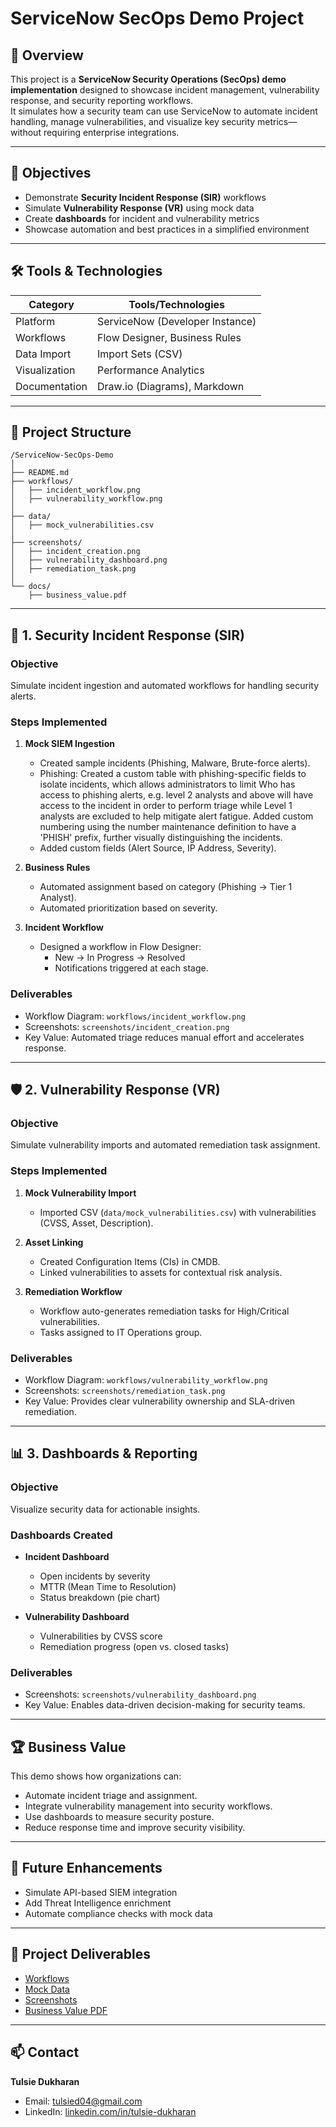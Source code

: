 # ServiceNow SecOps Demo Project

## 📌 Overview
This project is a **ServiceNow Security Operations (SecOps) demo implementation** designed to showcase incident management, vulnerability response, and security reporting workflows.  
It simulates how a security team can use ServiceNow to automate incident handling, manage vulnerabilities, and visualize key security metrics—without requiring enterprise integrations.

---

## 🎯 Objectives
- Demonstrate **Security Incident Response (SIR)** workflows
- Simulate **Vulnerability Response (VR)** using mock data
- Create **dashboards** for incident and vulnerability metrics
- Showcase automation and best practices in a simplified environment

---

## 🛠 Tools & Technologies
| Category             | Tools/Technologies         |
|----------------------|---------------------------|
| Platform             | ServiceNow (Developer Instance) |
| Workflows            | Flow Designer, Business Rules |
| Data Import          | Import Sets (CSV)         |
| Visualization        | Performance Analytics     |
| Documentation        | Draw.io (Diagrams), Markdown |

---

## 🚀 Project Structure
```plaintext
/ServiceNow-SecOps-Demo
│
├── README.md
├── workflows/
│   ├── incident_workflow.png
│   ├── vulnerability_workflow.png
│
├── data/
│   ├── mock_vulnerabilities.csv
│
├── screenshots/
│   ├── incident_creation.png
│   ├── vulnerability_dashboard.png
│   ├── remediation_task.png
│
└── docs/
    ├── business_value.pdf
```


---

## 🔐 1. Security Incident Response (SIR)
### Objective
Simulate incident ingestion and automated workflows for handling security alerts.

### Steps Implemented
1. **Mock SIEM Ingestion**
   - Created sample incidents (Phishing, Malware, Brute-force alerts).
   - Phishing:
         Created a custom table with phishing-specific fields to isolate incidents, which allows administrators to limit
         Who has access to phishing alerts, e.g. level 2 analysts and above will have access to the incident in order to perform triage while
         Level 1 analysts are excluded to help mitigate alert fatigue. Added custom numbering using the number maintenance definition to have a
         'PHISH' prefix, further visually distinguishing the incidents. 
   - Added custom fields (Alert Source, IP Address, Severity).
   
2. **Business Rules**
   - Automated assignment based on category (Phishing → Tier 1 Analyst).
   - Automated prioritization based on severity.

3. **Incident Workflow**
   - Designed a workflow in Flow Designer:
     - New → In Progress → Resolved
     - Notifications triggered at each stage.

### Deliverables
- Workflow Diagram: `workflows/incident_workflow.png`
- Screenshots: `screenshots/incident_creation.png`
- Key Value: Automated triage reduces manual effort and accelerates response.

---

## 🛡 2. Vulnerability Response (VR)
### Objective
Simulate vulnerability imports and automated remediation task assignment.

### Steps Implemented
1. **Mock Vulnerability Import**
   - Imported CSV (`data/mock_vulnerabilities.csv`) with vulnerabilities (CVSS, Asset, Description).

2. **Asset Linking**
   - Created Configuration Items (CIs) in CMDB.
   - Linked vulnerabilities to assets for contextual risk analysis.

3. **Remediation Workflow**
   - Workflow auto-generates remediation tasks for High/Critical vulnerabilities.
   - Tasks assigned to IT Operations group.

### Deliverables
- Workflow Diagram: `workflows/vulnerability_workflow.png`
- Screenshots: `screenshots/remediation_task.png`
- Key Value: Provides clear vulnerability ownership and SLA-driven remediation.

---

## 📊 3. Dashboards & Reporting
### Objective
Visualize security data for actionable insights.

### Dashboards Created
- **Incident Dashboard**
  - Open incidents by severity
  - MTTR (Mean Time to Resolution)
  - Status breakdown (pie chart)

- **Vulnerability Dashboard**
  - Vulnerabilities by CVSS score
  - Remediation progress (open vs. closed tasks)

### Deliverables
- Screenshots: `screenshots/vulnerability_dashboard.png`
- Key Value: Enables data-driven decision-making for security teams.

---

## 🏆 Business Value
This demo shows how organizations can:
- Automate incident triage and assignment.
- Integrate vulnerability management into security workflows.
- Use dashboards to measure security posture.
- Reduce response time and improve security visibility.

---

## 📝 Future Enhancements
- Simulate API-based SIEM integration
- Add Threat Intelligence enrichment
- Automate compliance checks with mock data

---

## 📂 Project Deliverables
- [Workflows](./workflows)
- [Mock Data](./data)
- [Screenshots](./screenshots)
- [Business Value PDF](./docs/business_value.pdf)

---

## 📫 Contact
**Tulsie Dukharan**  
- Email: tulsied04@gmail.com  
- LinkedIn: [linkedin.com/in/tulsie-dukharan](https://www.linkedin.com/in/tulsie-dukharan)
